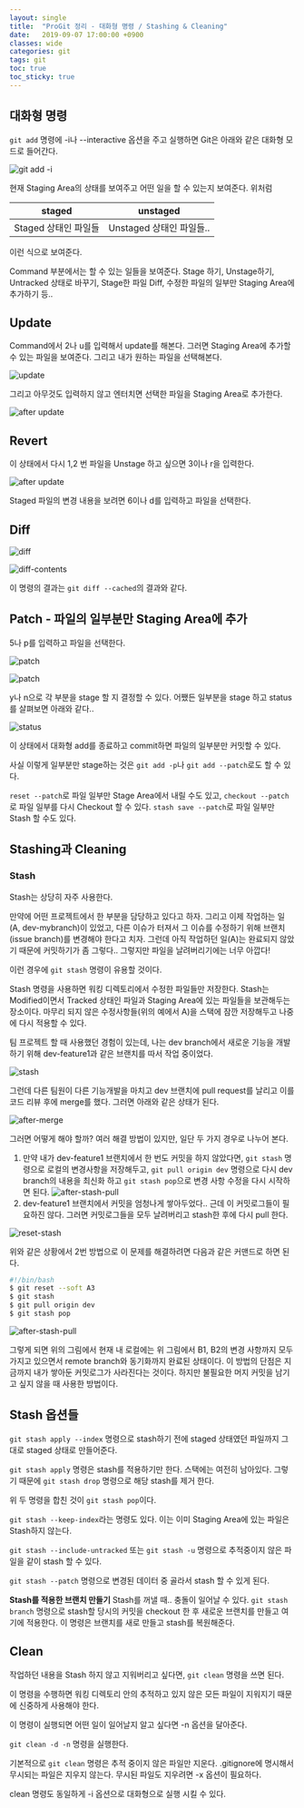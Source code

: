 ```yaml
---
layout: single
title:  "ProGit 정리 - 대화형 명령 / Stashing & Cleaning"
date:   2019-09-07 17:00:00 +0900
classes: wide
categories: git
tags: git
toc: true
toc_sticky: true
---
```


## 대화형 명령

`git add` 명령에 -i나 --interactive 옵션을 주고 실행하면 Git은 아래와 같은 대화형 모드로 들어간다.

![git add -i](/assets/img/git_interactive/add.png)

현재 Staging Area의 상태를 보여주고 어떤 일을 할 수 있는지 보여준다.
위처럼

staged | unstaged
--- | ---
Staged 상태인 파일들 | Unstaged 상태인 파일들..

이런 식으로 보여준다.

Command 부분에서는 할 수 있는 일들을 보여준다. Stage 하기, Unstage하기, Untracked 상태로 바꾸기, Stage한 파일 Diff, 수정한 파일의 일부만 Staging Area에 추가하기 등..

## Update

Command에서 2나 u를 입력해서 update를 해본다. 그러면 Staging Area에 추가할 수 있는 파일을 보여준다. 그리고 내가 원하는 파일을 선택해본다.

![update](/assets/img/git_interactive/update.png)

그리고 아무것도 입력하지 않고 엔터치면 선택한 파일을 Staging Area로 추가한다.

![after update](/assets/img/git_interactive/after_update.png)

## Revert

이 상태에서 다시 1,2 번 파일을 Unstage 하고 싶으면 3이나 r을 입력한다.

![after update](/assets/img/git_interactive/revert.png)

Staged 파일의 변경 내용을 보려면 6이나 d를 입력하고 파일을 선택한다.

## Diff

![diff](/assets/img/git_interactive/diff.png)

![diff-contents](/assets/img/git_interactive/diff_contents.png)

이 명령의 결과는 `git diff --cached`의 결과와 같다.

## Patch - 파일의 일부분만 Staging Area에 추가

5나 p를 입력하고 파일을 선택한다.

![patch](/assets/img/git_interactive/patch.png)

![patch](/assets/img/git_interactive/patch_man.png)

y나 n으로 각 부분을 stage 할 지 결정할 수 있다. 어쨌든 일부분을 stage 하고 status를 살펴보면 아래와 같다..

![status](/assets/img/git_interactive/status.png)

이 상태에서 대화형 add를 종료하고 commit하면 파일의 일부분만 커밋할 수 있다.

사실 이렇게 일부분만 stage하는 것은 `git add -p`나 `git add --patch`로도 할 수 있다.

`reset --patch`로 파일 일부만 Stage Area에서 내릴 수도 있고, `checkout --patch`로 파일 일부를 다시 Checkout 할 수 있다. `stash save --patch`로 파일 일부만 Stash 할 수도 있다.

## Stashing과 Cleaning

### Stash

Stash는 상당히 자주 사용한다.

만약에 어떤 프로젝트에서 한 부분을 담당하고 있다고 하자. 그리고 이제 작업하는 일(A, dev-mybranch)이 있었고, 다른 이슈가 터져서 그 이슈를 수정하기 위해 브랜치(issue branch)를 변경해야 한다고 치자. 그런데 아직 작업하던 일(A)는 완료되지 않았기 때문에 커밋하기가 좀 그렇다.. 그렇지만 파일을 날려버리기에는 너무 아깝다!

이런 경우에 `git stash` 명령이 유용할 것이다.

Stash 명령을 사용하면 워킹 디렉토리에서 수정한 파일들만 저장한다.
Stash는 Modified이면서 Tracked 상태인 파일과 Staging Area에 있는 파일들을 보관해두는 장소이다. 마무리 되지 않은 수정사항들(위의 예에서 A)을 스택에 잠깐 저장해두고 나중에 다시 적용할 수 있다.

팀 프로젝트 할 때 사용했던 경험이 있는데, 나는 dev branch에서 새로운 기능을 개발하기 위해 dev-feature1과 같은 브랜치를 따서 작업 중이었다.

![stash](/assets/img/git_interactive/ex_stash.png)

그런데 다른 팀원이 다른 기능개발을 마치고 dev 브랜치에 pull request를 날리고 이를 코드 리뷰 후에 merge를 했다. 그러면 아래와 같은 상태가 된다.

![after-merge](/assets/img/git_interactive/ex_stash2.png)

그러면 어떻게 해야 할까? 여러 해결 방법이 있지만, 일단 두 가지 경우로 나누어 본다.

1. 만약 내가 dev-feature1 브랜치에서 한 번도 커밋을 하지 않았다면, `git stash` 명령으로 로컬의 변경사항을 저장해두고, `git pull origin dev` 명령으로 다시 dev branch의 내용을 최신화 하고 `git stash pop`으로 변경 사항 수정을 다시 시작하면 된다.
![after-stash-pull](/assets/img/git_interactive/ex_stash3.png)
2. dev-feature1 브랜치에서 커밋을 엄청나게 쌓아두었다.. 근데 이 커밋로그들이 필요하진 않다. 그러면 커밋로그들을 모두 날려버리고 stash한 후에 다시 pull 한다.

![reset-stash](/assets/img/git_interactive/stash-commit.png)

위와 같은 상황에서 2번 방법으로 이 문제를 해결하려면 다음과 같은 커맨드로 하면 된다.

```bash
#!/bin/bash
$ git reset --soft A3
$ git stash
$ git pull origin dev
$ git stash pop
```

![after-stash-pull](/assets/img/git_interactive/ex_stash3.png)

그렇게 되면 위의 그림에서 현재 내 로컬에는 위 그림에서 B1, B2의 변경 사항까지 모두 가지고 있으면서 remote branch와 동기화까지 완료된 상태이다. 이 방법의 단점은 지금까지 내가 쌓아둔 커밋로그가 사라진다는 것이다. 하지만 불필요한 머지 커밋을 남기고 싶지 않을 때 사용한 방법이다.

## Stash 옵션들

`git stash apply --index` 명령으로 stash하기 전에 staged 상태였던 파일까지 그대로 staged 상태로 만들어준다.

`git stash apply` 명령은 stash를 적용하기만 한다. 스택에는 여전히 남아있다. 그렇기 때문에 `git stash drop` 명령으로 해당 stash를 제거 한다.

위 두 명령을 합친 것이 `git stash pop`이다.

`git stash --keep-index`라는 명령도 있다. 이는 이미 Staging Area에 있는 파일은 Stash하지 않는다.

`git stash --include-untracked` 또는 `git stash -u` 명령으로 추적중이지 않은 파일을 같이 stash 할 수 있다.

`git stash --patch` 명령으로 변경된 데이터 중 골라서 stash 할 수 있게 된다.

**Stash를 적용한 브랜치 만들기**
Stash를 꺼낼 때.. 충돌이 일어날 수 있다. `git stash branch` 명령으로 stash할 당시의 커밋을 checkout 한 후 새로운 브랜치를 만들고 여기에 적용한다. 이 명령은 브랜치를 새로 만들고 stash를 복원해준다.

## Clean

작업하던 내용을 Stash 하지 않고 지워버리고 싶다면, `git clean` 명령을 쓰면 된다.

이 명령을 수행하면 워킹 디렉토리 안의 추적하고 있지 않은 모든 파일이 지워지기 때문에 신중하게 사용해야 한다.

이 명령이 실행되면 어떤 일이 일어날지 알고 싶다면 -n 옵션을 달아준다.

`git clean -d -n` 명령을 실행한다.

기본적으로 `git clean` 명령은 추적 중이지 않은 파일만 지운다. .gitignore에 명시해서 무시되는 파일은 지우지 않는다. 무시된 파일도 지우려면 -x 옵션이 필요하다.

clean 명령도 동일하게 -i 옵션으로 대화형으로 실행 시킬 수 있다.
